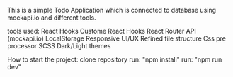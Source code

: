 This is a simple Todo Application which is connected to database using mockapi.io and different tools.

tools used:
React Hooks
Custome React Hooks
React Router
API (mockapi.io)
LocalStorage
Responsive UI/UX
Refined file structure
Css pre processor SCSS
Dark/Light themes

How to start the project:
clone repository
run: "npm install"
run: "npm run dev"
